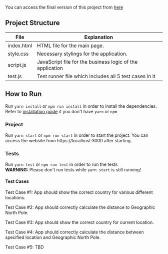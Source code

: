 You can access the final version of this project from [here](https://ahmethalac.github.io/CS458-SoftwareTesting-Projects/Project3)

## Project Structure
| File | Explanation |
|-|-|
| index.html | HTML file for the main page. |
| style.css | Necessary stylings for the application. |
| script.js | JavaScript file for the business logic of the application |
| test.js | Test runner file which includes all 5 test cases in it |


## How to Run
Run `yarn install` or `npm run install` in order to install the dependencies. Refer to [installation guide](https://docs.npmjs.com/downloading-and-installing-node-js-and-npm) if you don't have `yarn` or `npm`

### Project
Run `yarn start` or `npm run start` in order to start the project.
You can access the website from https://localhost:3000 after starting.

### Tests
Run `yarn test` or `npm run test` in order to run the tests  
**WARNING:** Please don't run tests while `yarn start` is still running!

#### Test Cases

Test Case #1: App should show the correct country for various different locations.

Test Case #2: App should correctly calculate the distance to Geographic North Pole.

Test Case #3: App should show the correct country for current location.

Test Case #4: App should correctly calculate the distance between specified location and Geographic North Pole.

Test Case #5: TBD
